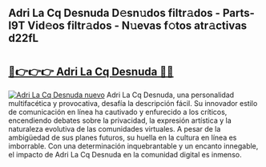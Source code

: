 ## Adri La Cq Desnuda D𝚎sn𝚞dos filtr𝚊dos - Parts-l9T Vid𝚎os filtr𝚊dos - N𝚞evas f𝚘tos atr𝚊ctivas d22fL

# <h2><a href="http://mb68clv.tromn.icu/?c=Adri+La+Cq+Desnuda">🔗👉👉👉 Adri La Cq Desnuda 🔗🔗</a></h2>

[![Adri La Cq Desnuda nuevo](https://i.imgur.com/pEAQMta.gif)](http://mb68clv.tromn.icu/?c=Adri+La+Cq+Desnuda)
Adri La Cq Desnuda, una personalidad multifacética y provocativa, desafía la descripción fácil. Su innovador estilo de comunicación en línea ha cautivado y enfurecido a los críticos, encendiendo debates sobre la privacidad, la expresión artística y la naturaleza evolutiva de las comunidades virtuales. A pesar de la ambigüedad de sus planes futuros, su huella en la cultura en línea es imborrable. Con una determinación inquebrantable y un encanto innegable, el impacto de Adri La Cq Desnuda en la comunidad digital es inmenso.
